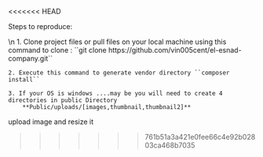 <<<<<<< HEAD


<p>Steps to reproduce:</p>\n
    1. Clone project files or pull files on your local machine using this command 
        to clone : ``git clone https://github.com/vin005cent/el-esnad-company.git``
        
    2. Execute this command to generate vendor directory ``composer install``
    
    3. If your OS is windows ....may be you will need to create 4 directories in public Directory
        **Public/uploads/[images,thumbnail,thumbnail2]**



upload image and resize it 
>>>>>>> 761b51a3a421e0fee66c4e92b02803ca468b7035
